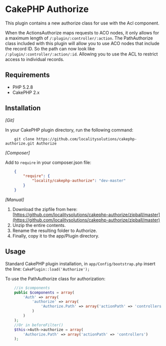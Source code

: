CakePHP Authorize
=================

This plugin contains a new authorize class for use with the Acl component.

When the ActionsAuthorize maps requests to ACO nodes, it only allows for a maximum length of `/:plugin/:controller/:action`. The PathAuthorize class included with this plugin will allow you to use ACO nodes that include the record ID. So the path can now look like `/:plugin/:controller/:action/:id`. Allowing you to use the ACL to restrict access to individual records.

Requirements
----------------

- PHP 5.2.8
- CakePHP 2.x

Installation
----------------

_[Git]_

In your CakePHP plugin directory, run the following command:

```git
	git clone https://github.com/localitysolutions/cakephp-authorize.git Authorize
```

_[Composer]_

Add to `require` in your composer.json file:

```json
	{
		"require": {
			"locality/cakephp-authorize": "dev-master"
		}
	}
```

_[Manual]_

1. Download the zipfile from here: [https://github.com/localitysolutions/cakephp-authorize/zipball/master](https://github.com/localitysolutions/cakephp-authorize/zipball/master)
2. Unzip the entire contents.
3. Rename the resulting folder to Authorize.
4. Finally, copy it to the app/Plugin directory.

Usage
----------------

Standard CakePHP plugin installation, in `app/Config/bootstrap.php` insert the line: `CakePlugin::load('Authorize');`

To use the PathAuthorize class for authorization:

```php
	//in $components
	public $components = array(
	    'Auth' => array(
	        'authorize' => array(
	            'Authorize.Path' => array('actionPath' => 'controllers')
	        )
	    )
	);
    //Or in beforeFilter()
	$this->Auth->authorize = array(
	    'Authorize.Path' => array('actionPath' => 'controllers')
	);
```

